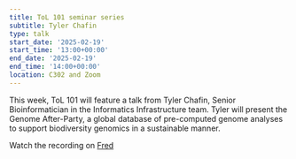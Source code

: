 ```yaml
---
title: ToL 101 seminar series
subtitle: Tyler Chafin
type: talk
start_date: '2025-02-19'
start_time: '13:00+00:00'
end_date: '2025-02-19'
end_time: '14:00+00:00'
location: C302 and Zoom
---
```


This week, ToL 101 will feature a talk from Tyler Chafin, Senior Bioinformatician in the Informatics Infrastructure team.
Tyler will present the Genome After-Party, a global database of pre-computed genome analyses to support biodiversity
genomics in a sustainable manner.

Watch the recording on [Fred](https://fred.wellcomegenomecampus.org/page/11618?SearchId=3265059)
